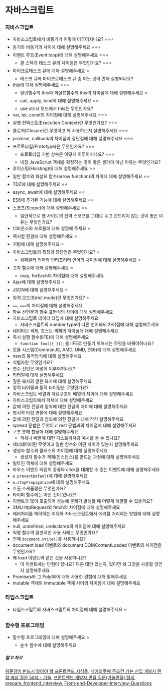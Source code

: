 # 자바스크립트

### 자바스크립트

- 자바스크립트에서 비동기가 어떻게 이루어지나요? ⭐⭐⭐
- 동기와 비동기의 차이에 대해 설명해주세요 ⭐⭐⭐
- 이벤트 루프(Event loop)에 대해 설명해주세요 ⭐⭐⭐
  - 콜 스택과 태스크 큐의 차이점은 무엇인가요? ⭐⭐⭐
- 마이크로태스크 큐에 대해 설명해주세요 ⭐
  - 태스크 큐와 마이크로태스크 큐 중 어느 것이 먼저 실행되나요?
- this에 대해 설명해주세요 ⭐⭐⭐
  - 일반함수의 this와 화살표함수의 this의 차이점에 대해 설명해주세요 ⭐
  - call, apply, bind에 대해 설명해주세요 ⭐⭐
  - use strict 모드에서 this는 무엇인가요?
- var, let, const의 차이점에 대해 설명해주세요 ⭐⭐⭐
- 실행 컨텍스트(Execution Context)란 무엇인가요? ⭐⭐⭐
- 클로저(Closure)란 무엇이고 왜 사용하는지 설명해주세요 ⭐⭐⭐
- promise, callback의 차이점과 장단점에 대해 설명해주세요 ⭐⭐⭐
- 프로토타입(Prototype)은 무엇인가요? ⭐⭐⭐
  - 프로토타입 기반 상속은 어떻게 이루어지나요? ⭐⭐⭐
  - 내장 JavaScript 객체를 확장하는 것이 좋은 생각이 아닌 이유는 무엇인가요?
- 호이스팅(Hoisting)에 대해 설명해주세요 ⭐⭐
- 일반 함수와 화살표 함수(arrow function)의 차이에 대해 설명해주세요 ⭐⭐
- TDZ에 대해 설명해주세요 ⭐⭐
- async, await에 대해 설명해주세요 ⭐⭐
- ES6에 추가된 기능에 대해 설명해주세요 ⭐⭐
- 스코프(Scope)에 대해 설명해주세요 ⭐⭐ 
  - 일반적으로 웹 사이트의 전역 스코프를 그대로 두고 건드리지 않는 것이 좋은 이유는 무엇인가요?
- 디바운스와 쓰로틀에 대해 설명해 주세요 ⭐
- 렉시컬 환경에 대해 설명해주세요 ⭐
- 커링에 대해 설명해주세요 ⭐
- 자바스크립트의 특징과 장단점은 무엇인가요? ⭐
  - 컴파일러 언어와 인터프리터 언어의 차이점에 대해 설명해주세요 ⭐
- 고차 함수에 대해 설명해주세요 ⭐ 
  - map, forEach의 차이점에 대해 설명해주세요
- Ajax에 대해 설명해주세요 ⭐ 
- JSON에 대해 설명해주세요 ⭐ 
- 엄격 모드(Strict mode)란 무엇인가요? ⭐
- `==`, `===`의 차이점에 대해 설명해주세요
- 함수 선언문과 함수 표현식의 차이에 대해 설명해주세요
- 자바스크립트 데이터 타입에 대해 설명해주세요
  - 자바스크립트의 number type이 다른 언어와의 차이점에 대해 설명해주세요
- 네이티브 객체, 호스트 객체의 차이점에 대해 설명해주세요
- 즉시 실행 함수(IIFE)에 대해 설명해주세요
  - `function foo(){ }();`를 IIFE로 만들기 위해서는 무엇을 바꿔야하나요?
- 모듈 시스템(CommonJS, AMD, UMD, ES6)에 대해 설명해주세요
- new의 동작방식에 대해 설명해주세요
- 식별자란 무엇인가요?
- 변수 선언은 어떻게 이루어지나요?
- 리터럴에 대해 설명해주세요
- 깊은 복사와 얕은 복사에 대해 설명해주세요
- 정적 타이핑과 동적 타이핑은 무엇인가요?
- 자바스크립트 배열과 자료구조의 배열의 차이에 대해 설명해주세요
- 자바스크립트에서 객체에 대해 설명해주세요
- 값에 의한 전달과 참조에 대한 전달의 차이에 대해 설명해주세요
- 명시적 타입 변환에 대해 설명해주세요
- 값에 의한 전달과 참조에 의한 전달에 대해 각각 설명해주세요
- spread 문법은 무엇이고 rest 문법과의 차이점에 대해 설명해주세요
- 구조 분해 할당에 대해 설명해주세요
  - 객체나 배열에 대한 디스트럭쳐링 예시를 들 수 있나요?
- 제너레이터란 무엇이고 일반 함수와 어떤 차이가 있는지 설명해주세요
- 생성자 함수와 클래스의 차이점에 대해 설명해주세요
  - 생성자 함수가 객체(인스턴스)를 만드는 과정에 대해 설명해주세요
- 빌트인 객체에 대해 설명해주세요
- 마우스 이벤트 타입의 종류와 click을 대체할 수 있는 이벤트에 대해 설명해주세요
- `e.preventDefault`에 대해 설명해주세요
- `e.stopPropagation`에 대해 설명해주세요
- 호출 스케쥴링은 무엇인가요?
- 타이머 함수에는 어떤 것이 있나요?
- 이벤트과 많이 호출되어 성능에 문제가 발생할 때 어떻게 해결할 수 있을까요? 
- XMLHttpRequest와 fetch의 차이점에 대해 설명해주세요
- 에러처리를 해야하는 이유와 자바스크립트에서 에러를 처리하는 방법에 대해 설명해주세요
- null, undefined, undeclared의 차이점에 대해 설명해주세요
- 익명 함수의 일반적인 사용 사례는 무엇인가요?
- 언제 `document.write()`를 사용하나요?
- document load 이벤트와 document DOMContentLoaded 이벤트의 차이점은 무엇인가요?
- 왜 load 이벤트와 같은 것을 사용하나요? 
  - 이 이벤트에는 단점이 있나요? 다른 대안 있는지, 있다면 왜 그것을 사용할 것인지 설명해주세요
- Promises와 그 Polyfill에 대해 사용한 경험에 대해 말해주세요
- mutable 객체와 immutable 객체 사이의 차이점에 대해 설명해주세요

### 타입스크립트

- 타입스크립트와 자바스크립트의 차이점에 대해 설명해주세요 ⭐

### 함수형 프로그래밍

- 함수형 프로그래밍에 대해 설명해주세요 ⭐
  - 순수 함수에 대해 설명해주세요

##### 참고 자료

[취준생이 반드시 알아야 할 프론트엔드 지식들](https://github.com/baeharam/Must-Know-About-Frontend#fire-javascript), [네카라쿠배 무조건 가는 신입 개발자 면접 예상 질문 50제 - 기술](https://blog.naver.com/PostView.naver?blogId=fastcampus_nklcb&logNo=222257396306&categoryNo=14&parentCategoryNo=0), [프론트엔드 개발자 면접 질문(기술면접) 정리](https://sunnykim91.tistory.com/121), [prepare_frontend_interview](https://github.com/junh0328/prepare_frontend_interview/blob/main/js.md), [Front-end-Developer-Interview-Questions](https://github.com/h5bp/Front-end-Developer-Interview-Questions/blob/main/src/questions/css-questions.md)
